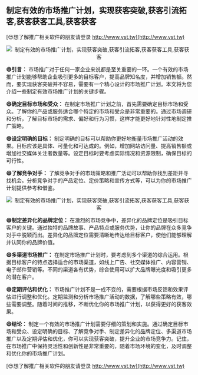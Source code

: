 ## **制定有效的市场推广计划，实现获客突破,获客引流拓客,获客获客工具,获客获客**

[😍想了解推广相关软件的朋友请登录 http://www.vst.tw](http://www.vst.tw)

 <center><img src="https://vst.tw/MP4/tuiguang/png/7.png" alt="制定有效的市场推广计划，实现获客突破,获客引流拓客,获客获客工具,获客获客"></center>

**😄引言：**
市场推广对于任何一家企业来说都是至关重要的一环。一个有效的市场推广计划能够帮助企业吸引更多的目标客户，提高品牌知名度，并增加销售额。然而，要实现获客突破并不容易，需要有一个精心设计的市场推广计划。本文将为您介绍一些制定有效市场推广计划的关键步骤。

**😄确定目标市场和受众：**
在制定市场推广计划之前，首先需要确定目标市场和受众。了解你的产品或服务适合哪个特定的市场和受众是非常重要的。通过市场调研和分析，了解目标市场的需求、偏好和行为习惯，这样才能更好地针对性地制定推广策略。

**😄设定明确的目标：**
制定明确的目标可以帮助你更好地衡量市场推广活动的效果。目标应该是具体、可量化和可达成的。例如，增加网站访问量、提高销售额或增加社交媒体关注者数量等。设定目标时要考虑实际情况和资源限制，确保目标的可行性。

**😄了解竞争对手：**
了解竞争对手的市场策略和推广活动可以帮助你找到差距并寻找机会。分析竞争对手的产品定位、定价策略和宣传方式等，可以为你的市场推广计划提供参考和借鉴。

 <center><img src="https://vst.tw/MP4/tuiguang/png/8.png" alt="制定有效的市场推广计划，实现获客突破,获客引流拓客,获客获客工具,获客获客"></center>

**😄制定差异化的品牌定位：**
在激烈的市场竞争中，差异化的品牌定位是吸引目标客户的关键。通过独特的品牌故事、产品特点或服务优势，让你的品牌在众多竞争对手中脱颖而出。差异化的品牌定位需要清晰地传达给目标客户，使他们能够理解并认同你的品牌价值。

**😄多渠道市场推广：**
在制定市场推广计划时，要考虑到多个渠道的综合运用。根据目标客户的特点选择适合的市场渠道，如线上广告、社交媒体推广、内容营销、电子邮件营销等。不同的渠道各有优势，综合使用可以扩大品牌曝光度和吸引更多的潜在客户。

**😄定期评估和优化：**
市场推广计划不是一成不变的，需要根据市场反馈和效果评估进行调整和优化。定期监测和分析市场推广活动的数据，了解哪些策略有效，哪些需要调整。随着时间的推移，不断优化你的市场推广计划，以获得更好的获客效果。

**😄结论：**
制定一个有效的市场推广计划需要仔细的策划和实施。通过确定目标市场和受众、设定明确的目标、了解竞争对手、制定差异化的品牌定位、多渠道市场推广以及定期评估和优化，你可以实现获客突破，提升企业的市场竞争力。记住，在市场推广中保持灵活性和创新性是非常重要的，随着市场环境的变化，及时调整和优化你的市场推广计划。

[😍想了解推广相关软件的朋友请登录 http://www.vst.tw](http://www.vst.tw)



